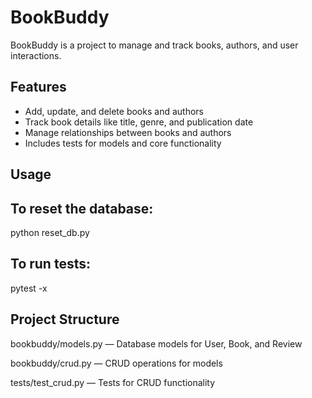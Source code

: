 # BookBuddy

BookBuddy is a project to manage and track books, authors, and user interactions.

## Features

- Add, update, and delete books and authors
- Track book details like title, genre, and publication date
- Manage relationships between books and authors
- Includes tests for models and core functionality


## Usage
## To reset the database:

python reset_db.py
## To run tests:
pytest -x
## Project Structure
bookbuddy/models.py — Database models for User, Book, and Review

bookbuddy/crud.py — CRUD operations for models

tests/test_crud.py — Tests for CRUD functionality